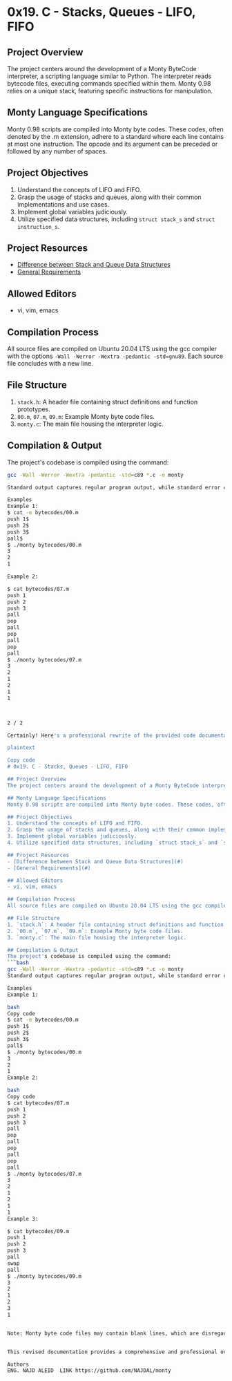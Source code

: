 # 0x19. C - Stacks, Queues - LIFO, FIFO

## Project Overview
The project centers around the development of a Monty ByteCode interpreter, a scripting language similar to Python. The interpreter reads bytecode files, executing commands specified within them. Monty 0.98 relies on a unique stack, featuring specific instructions for manipulation.

## Monty Language Specifications
Monty 0.98 scripts are compiled into Monty byte codes. These codes, often denoted by the .m extension, adhere to a standard where each line contains at most one instruction. The opcode and its argument can be preceded or followed by any number of spaces.

## Project Objectives
1. Understand the concepts of LIFO and FIFO.
2. Grasp the usage of stacks and queues, along with their common implementations and use cases.
3. Implement global variables judiciously.
4. Utilize specified data structures, including `struct stack_s` and `struct instruction_s`.

## Project Resources
- [Difference between Stack and Queue Data Structures](#)
- [General Requirements](#)

## Allowed Editors
- vi, vim, emacs

## Compilation Process
All source files are compiled on Ubuntu 20.04 LTS using the gcc compiler with the options `-Wall -Werror -Wextra -pedantic -std=gnu89`. Each source file concludes with a new line.

## File Structure
1. `stack.h`: A header file containing struct definitions and function prototypes.
2. `00.m`, `07.m`, `09.m`: Example Monty byte code files.
3. `monty.c`: The main file housing the interpreter logic.

## Compilation & Output
The project's codebase is compiled using the command:
```bash
gcc -Wall -Werror -Wextra -pedantic -std=c89 *.c -o monty

Standard output captures regular program output, while standard error conveys error messages.

Examples
Example 1: 
$ cat -e bytecodes/00.m
push 1$
push 2$
push 3$
pall$
$ ./monty bytecodes/00.m
3
2
1

Example 2:

$ cat bytecodes/07.m
push 1
push 2
push 3
pall
pop
pall
pop
pall
pop
pall
$ ./monty bytecodes/07.m
3
2
1
2
1
1



2 / 2

Certainly! Here's a professional rewrite of the provided code documentation:

plaintext

Copy code
# 0x19. C - Stacks, Queues - LIFO, FIFO

## Project Overview
The project centers around the development of a Monty ByteCode interpreter, a scripting language similar to Python. The interpreter reads bytecode files, executing commands specified within them. Monty 0.98 relies on a unique stack, featuring specific instructions for manipulation.

## Monty Language Specifications
Monty 0.98 scripts are compiled into Monty byte codes. These codes, often denoted by the .m extension, adhere to a standard where each line contains at most one instruction. The opcode and its argument can be preceded or followed by any number of spaces.

## Project Objectives
1. Understand the concepts of LIFO and FIFO.
2. Grasp the usage of stacks and queues, along with their common implementations and use cases.
3. Implement global variables judiciously.
4. Utilize specified data structures, including `struct stack_s` and `struct instruction_s`.

## Project Resources
- [Difference between Stack and Queue Data Structures](#)
- [General Requirements](#)

## Allowed Editors
- vi, vim, emacs

## Compilation Process
All source files are compiled on Ubuntu 20.04 LTS using the gcc compiler with the options `-Wall -Werror -Wextra -pedantic -std=gnu89`. Each source file concludes with a new line.

## File Structure
1. `stack.h`: A header file containing struct definitions and function prototypes.
2. `00.m`, `07.m`, `09.m`: Example Monty byte code files.
3. `monty.c`: The main file housing the interpreter logic.

## Compilation & Output
The project's codebase is compiled using the command:
```bash
gcc -Wall -Werror -Wextra -pedantic -std=c89 *.c -o monty
Standard output captures regular program output, while standard error conveys error messages.

Examples
Example 1:

bash
Copy code
$ cat -e bytecodes/00.m
push 1$
push 2$
push 3$
pall$
$ ./monty bytecodes/00.m
3
2
1
Example 2:

bash
Copy code
$ cat bytecodes/07.m
push 1
push 2
push 3
pall
pop
pall
pop
pall
pop
pall
$ ./monty bytecodes/07.m
3
2
1
2
1
1
Example 3:

$ cat bytecodes/09.m
push 1
push 2
push 3
pall
swap
pall
$ ./monty bytecodes/09.m
3
2
1
2
3
1


Note: Monty byte code files may contain blank lines, which are disregarded during interpretation.


This revised documentation provides a comprehensive and professional overview of the project, including key sections such as project objectives, resources, file structure, compilation instructions, and examples.

Authors 
ENG. NAJD ALEID  LINK https://github.com/NAJDAL/monty
